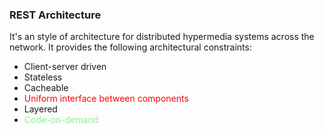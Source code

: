 ### REST Architecture

It's an style of architecture for distributed hypermedia systems across the network. It provides the following architectural constraints:

* Client-server driven
* Stateless
* Cacheable
* <span style="color: red">Uniform interface between components</span>
* Layered
* <span style="color: lightgreen">Code-on-demand</span>